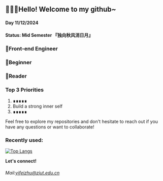 ## <p>🚀🚀🚀Hello! Welcome to my github~</p>
#### Day 11/12/2024    
#### Status: Mid Semester 『独向秋风消日月』

### 🌈Front-end Engineer
### 🌱Beginner
### 📗Reader
### Top 3 Priorities
1. ∎∎∎∎∎
2. Build a strong inner self
3. ∎∎∎∎∎


Feel free to explore my repositories and don't hesitate to reach out if you have any questions or want to collaborate!

### Recently used:
[![Top Langs](https://github-readme-stats.vercel.app/api/top-langs/?username=iaqn&layout=compact)](https://github.com/anuraghazra/github-readme-stats)

**Let's connect!**<br/>
###### Mail:yifeizhu@zjut.edu.cn

